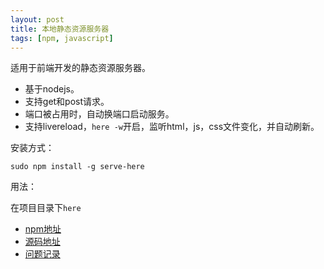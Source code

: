 ```yaml
---
layout: post
title: 本地静态资源服务器
tags: [npm, javascript]
---
```


适用于前端开发的静态资源服务器。

- 基于nodejs。
- 支持get和post请求。
- 端口被占用时，自动换端口启动服务。
- 支持livereload，`here -w`开启，监听html，js，css文件变化，并自动刷新。

安装方式：

`sudo npm install -g serve-here`

用法：

在项目目录下`here`

- [npm地址](https://www.npmjs.com/package/serve-here)
- [源码地址](https://github.com/vivaxy/here)
- [问题记录](https://github.com/vivaxy/here/issues)
